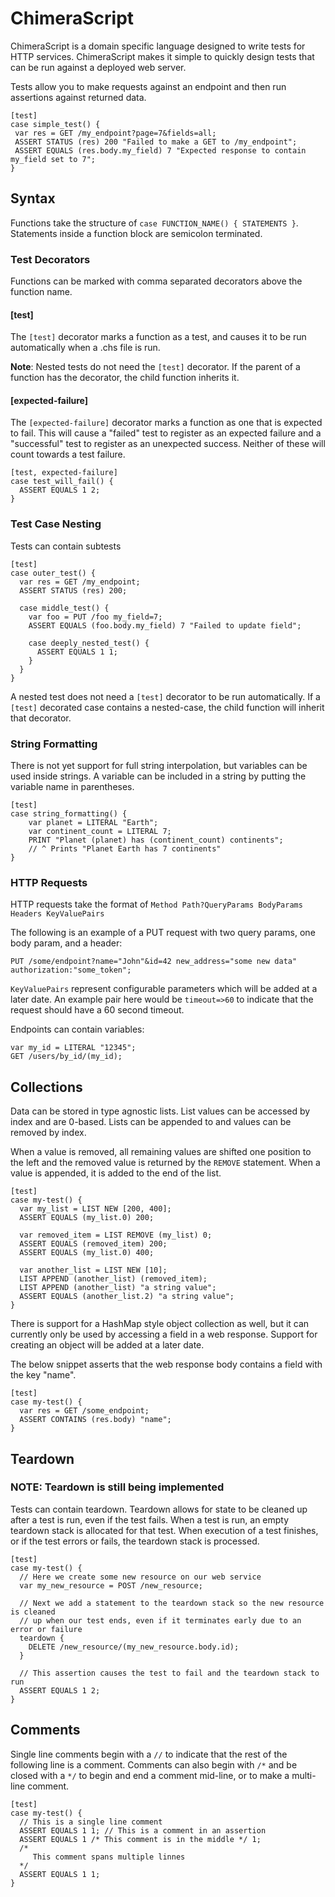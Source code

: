 # ChimeraScript
ChimeraScript is a domain specific language designed to write tests for HTTP
services. ChimeraScript makes it simple to quickly design tests that
can be run against a deployed web server.

Tests allow you to make requests against an endpoint and then run
assertions against returned data.

```
[test]
case simple_test() {
 var res = GET /my_endpoint?page=7&fields=all;
 ASSERT STATUS (res) 200 "Failed to make a GET to /my_endpoint";
 ASSERT EQUALS (res.body.my_field) 7 "Expected response to contain my_field set to 7";
}
```

## Syntax
Functions take the structure of `case FUNCTION_NAME() { STATEMENTS }`. Statements inside a
function block are semicolon terminated.

###  Test Decorators
Functions can be marked with comma separated decorators above the function name.

#### \[test\]
The `[test]` decorator marks a function as a test, and causes it to be run automatically when a .chs file is run.

**Note**: Nested tests do not need the `[test]` decorator. If the parent of a function has the decorator, the
child function inherits it.

#### \[expected-failure\]
The `[expected-failure]` decorator marks a function as one that is expected to fail. This will cause a "failed"
test to register as an expected failure and a "successful" test to register as an unexpected success. Neither
of these will count towards a test failure.

```
[test, expected-failure]
case test_will_fail() {
  ASSERT EQUALS 1 2;
}
```

### Test Case Nesting

Tests can contain subtests
```
[test]
case outer_test() {
  var res = GET /my_endpoint;
  ASSERT STATUS (res) 200;
  
  case middle_test() {
    var foo = PUT /foo my_field=7;
    ASSERT EQUALS (foo.body.my_field) 7 "Failed to update field";
    
    case deeply_nested_test() {
      ASSERT EQUALS 1 1;
    }
  }
}
```
A nested test does not need a `[test]` decorator to be run automatically. If a `[test]` decorated
case contains a nested-case, the child function will inherit that decorator.

### String Formatting
There is not yet support for full string interpolation, but variables can be used inside strings. A variable can
be included in a string by putting the variable name in parentheses.

```
[test]
case string_formatting() {
    var planet = LITERAL "Earth";
    var continent_count = LITERAL 7;
    PRINT "Planet (planet) has (continent_count) continents";
    // ^ Prints "Planet Earth has 7 continents"
}
```

### HTTP Requests
HTTP requests take the format of `Method Path?QueryParams BodyParams Headers KeyValuePairs`

The following is an example of a PUT request with two query params, one body param, and a header:
```
PUT /some/endpoint?name="John"&id=42 new_address="some new data" authorization:"some_token";
```

`KeyValuePairs` represent configurable parameters which will be added at a later date. An example pair here
would be `timeout=>60` to indicate that the request should have a 60 second timeout.

Endpoints can contain variables:
```
var my_id = LITERAL "12345";
GET /users/by_id/(my_id);
```

## Collections
Data can be stored in type agnostic lists. List values can be accessed
by index and are 0-based. Lists can be appended to and values can be removed by index.

When a value is removed, all remaining values are shifted one position to
the left and the removed value is returned by the `REMOVE` statement.
When a value is appended, it is added to the end of the list.

```
[test]
case my-test() {
  var my_list = LIST NEW [200, 400];
  ASSERT EQUALS (my_list.0) 200;

  var removed_item = LIST REMOVE (my_list) 0;
  ASSERT EQUALS (removed_item) 200;
  ASSERT EQUALS (my_list.0) 400;

  var another_list = LIST NEW [10];
  LIST APPEND (another_list) (removed_item);
  LIST APPEND (another_list) "a string value";
  ASSERT EQUALS (another_list.2) "a string value";
}
```

There is support for a HashMap style object collection as well, but it can
currently only be used by accessing a field in a web response. Support for
creating an object will be added at a later date.

The below snippet asserts that the web response body contains a field with
the key "name".

```
[test]
case my-test() {
  var res = GET /some_endpoint;
  ASSERT CONTAINS (res.body) "name";
}
```

## Teardown

### NOTE: Teardown is still being implemented

Tests can contain teardown. Teardown allows for state to be cleaned up after a test is run,
even if the test fails. When a test is run, an empty teardown stack is allocated for that test.
When execution of a test finishes, or if the test errors or fails, the teardown stack is processed.
```
[test]
case my-test() {
  // Here we create some new resource on our web service
  var my_new_resource = POST /new_resource;
  
  // Next we add a statement to the teardown stack so the new resource is cleaned
  // up when our test ends, even if it terminates early due to an error or failure
  teardown {
    DELETE /new_resource/(my_new_resource.body.id);
  }
  
  // This assertion causes the test to fail and the teardown stack to run
  ASSERT EQUALS 1 2;
}
```

## Comments

Single line comments begin with a `//` to indicate that the rest of the following line
is a comment. Comments can also begin with `/*` and be closed with a `*/` to begin and
end a comment mid-line, or to make a multi-line comment.

```
[test]
case my-test() {
  // This is a single line comment
  ASSERT EQUALS 1 1; // This is a comment in an assertion
  ASSERT EQUALS 1 /* This comment is in the middle */ 1;
  /*
     This comment spans multiple linnes
  */
  ASSERT EQUALS 1 1;
}
```
